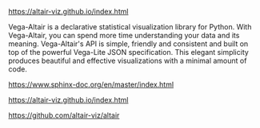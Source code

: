 https://altair-viz.github.io/index.html

Vega-Altair is a declarative statistical visualization library for Python. With Vega-Altair, you can spend more time understanding your data and its meaning. Vega-Altair's API is simple, friendly and consistent and built on top of the powerful Vega-Lite JSON specification. This elegant simplicity produces beautiful and effective visualizations with a minimal amount of code.


https://www.sphinx-doc.org/en/master/index.html

https://altair-viz.github.io/index.html

https://github.com/altair-viz/altair
